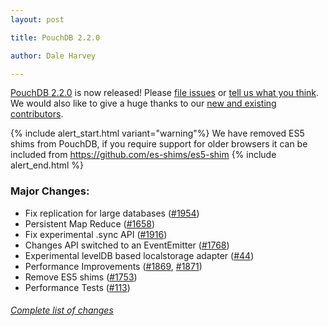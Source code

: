 ```yaml
---
layout: post

title: PouchDB 2.2.0

author: Dale Harvey

---
```


[PouchDB 2.2.0](https://github.com/daleharvey/pouchdb/releases/tag/2.2.0) is now released! Please [file issues](https://github.com/daleharvey/pouchdb/issues) or [tell us what you think](https://github.com/daleharvey/pouchdb/blob/master/CONTRIBUTING.md#get-in-touch). We would also like to give a huge thanks to our [new and existing contributors](https://github.com/daleharvey/pouchdb/graphs/contributors?from=2014-04-01&to=2014-05-01).

{% include alert_start.html variant="warning"%}
We have removed ES5 shims from PouchDB, if you require support for older browsers it can be included from https://github.com/es-shims/es5-shim
{% include alert_end.html %}

### Major Changes:

 * Fix replication for large databases ([#1954](https://github.com/pouchdb/pouchdb/issues/1954))
 * Persistent Map Reduce ([#1658](https://github.com/pouchdb/pouchdb/issues/1658))
 * Fix experimental .sync API ([#1916](https://github.com/pouchdb/pouchdb/issues/1916))
 * Changes API switched to an EventEmitter ([#1768](http://github.com/daleharvey/pouchdb/issues/1768))
 * Experimental levelDB based localstorage adapter ([#44](http://github.com/daleharvey/pouchdb/issues/44))
 * Performance Improvements ([#1869](http://github.com/daleharvey/pouchdb/issues/1869), [#1871](http://github.com/daleharvey/pouchdb/issues/1871))
 * Remove ES5 shims ([#1753](http://github.com/daleharvey/pouchdb/issues/1753))
 * Performance Tests ([#113](http://github.com/daleharvey/pouchdb/issues/113))


###### [Complete list of changes](https://github.com/daleharvey/pouchdb/compare/2.1.0...2.2.0)

